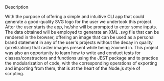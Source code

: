 Description

With the purpose of offering a simple and intuitive CLI app that could generate a good-quality SVG logo for the user we undertook this project. After the user starts the app, he/she will be prompted to enter some inputs. The data obtained will be employed to generate an XML .svg file that can be rendered in the browser, offering an image that can be used as a personal brand statement in any of the user's projects without the decay in quality (pixelization) that raster images present while being zoomed in. This project was also an opportunity to learn how to write and conduct tests for classes/constructors and functions using the JEST package and to practice the modularization of code, with the corresponding operations of exporting and importing from them, that is at the heart of the Node.js style of scripting.